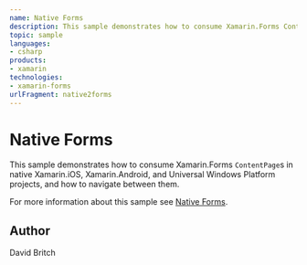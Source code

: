 ```yaml
---
name: Native Forms
description: This sample demonstrates how to consume Xamarin.Forms ContentPages in native Xamarin.iOS, Xamarin.Android, and Universal Windows Platform projects, and how to navigate between them.
topic: sample
languages:
- csharp
products:
- xamarin
technologies:
- xamarin-forms
urlFragment: native2forms
---
```

Native Forms
==========

This sample demonstrates how to consume Xamarin.Forms `ContentPage`s in native Xamarin.iOS, Xamarin.Android, and Universal Windows Platform projects, and how to navigate between them.

For more information about this sample see [Native Forms](https://developer.xamarin.com/guides/xamarin-forms/platform-features/native-forms/).

Author
------

David Britch
